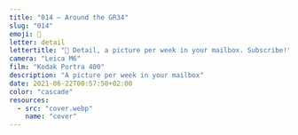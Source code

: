 ```yaml
---
title: "014 — Around the GR34"
slug: "014"
emoji: 👀
letter: detail
lettertitle: "👀 Detail, a picture per week in your mailbox. Subscribe!"
camera: "Leica M6"
film: "Kodak Portra 400"
description: "A picture per week in your mailbox"
date: 2021-06-22T00:57:50+02:00
color: "cascade"
resources:
  - src: "cover.webp"
    name: "cover"
---
```

